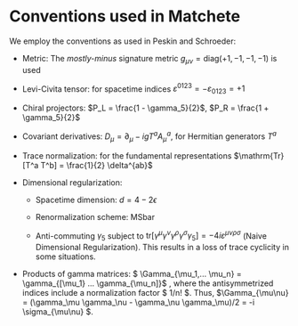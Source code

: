 # Conventions used in Matchete

We employ the conventions as used in Peskin and Schroeder:

* Metric: The *mostly-minus* signature metric $g_{\mu \nu} = \mathrm{diag}(+1, -1, -1, -1)$ is used

* Levi-Civita tensor: for spacetime indices $\varepsilon^{0 1 2 3} = - \varepsilon_{0 1 2 3} = +1$

* Chiral projectors: $P_L = \frac{1 - \gamma_5}{2}$, $P_R = \frac{1 + \gamma_5}{2}$

* Covariant derivatives: $D_\mu = \partial_\mu - i g T^a A^a_\mu$, for Hermitian generators $T^a$

* Trace normalization: for the fundamental representations $\mathrm{Tr}[T^a T^b] = \frac{1}{2} \delta^{ab}$

* Dimensional regularization:
	* Spacetime dimension: $d = 4 - 2 \epsilon$

	* Renormalization scheme: MSbar

	* Anti-commuting $\gamma_5$ subject to $\mathrm{tr}[ \gamma^\mu \gamma^\nu \gamma^\rho \gamma^\sigma \gamma_5 ] = - 4 i \varepsilon^{\mu \nu \rho \sigma}$ (Naive Dimensional Regularization). This results in a loss of trace cyclicity in some situations.

* Products of gamma matrices: $ \Gamma_{\mu_1,... \mu_n} = \gamma_{[\mu_1} ... \gamma_{\mu_n]}$ , where the antisymmetrized indices include a normalization factor $ 1/n! $. Thus, $\Gamma_{\mu\nu} = (\gamma_\mu \gamma_\nu - \gamma_\nu \gamma_\mu)/2 = -i \sigma_{\mu\nu} $.
